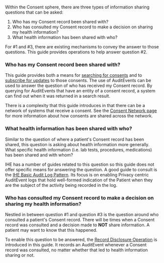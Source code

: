 Within the Consent sphere, there are three types of information sharing questions that can be asked:

1. Who has my Consent record been shared with?
1. Who has consulted my Consent record to make a decision on sharing my health information?
1. What health information has been shared with who?

For #1 and #3, there are existing mechanisms to convey the answer to those questions.  This guide provides operations to help answer question #2.

### Who has my Consent record been shared with?
This guide provides both a means for [searching for consents](technical.html#searching-for-consents) and to [subscribe for updates](technical.html#consent-subscriptions) to those consents.  The use of AuditEvents can be used to answer the question of who has received my Consent record.  By querying for AuditEvents that have an entity of a consent record, a system can find out when it was returned in a search result.

There is a complexity that this guide introduces in that there can be a network of systems that receive a consent.  See the [Consent Network page](consent_network.html) for more information about how consents are shared across the network.

### What health information has been shared with who?
Similar to the question of where a patient's Consent record has been shared, this question is asking about health information more generally.  What specific health information (i.e. lab tests, procedures, medications) has been shared and with whom?

IHE has a number of guides related to this question so this guide does not offer specific means for answering the question.  A good guide to consult is the [IHE Basic Audit Log Pattern](https://profiles.ihe.net/ITI/BALP/).  Its focus is on enabling Privacy centric AuditEvent logs that hold well-formed indication of the Patient when they are the subject of the activity being recorded in the log.

### Who has consulted my Consent record to make a decision on sharing my health information?
Nestled in between question #1 and question #3 is the question around who consulted a patient's Consent record.  There will be times when a Consent record was consulted and a decision made to **NOT** share information.  A patient may want to know that this happened.

To enable this question to be answered, the [Record Disclosure Operation](OperationDefinition-record-disclosure.html) is introduced in this guide.  It records an AuditEvent whenever a Consent record was consulted, no matter whether that led to health information sharing or not.
